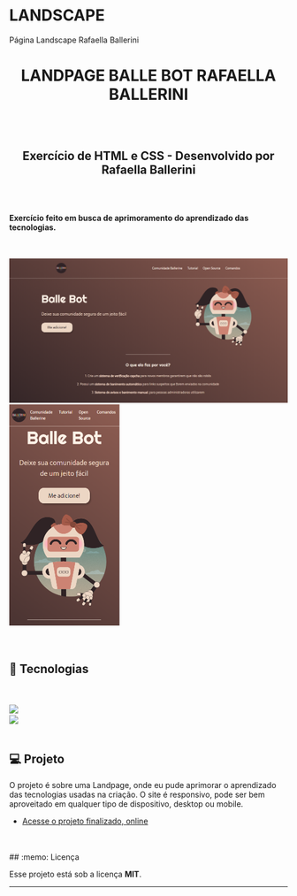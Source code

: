 # LANDSCAPE
Página Landscape Rafaella Ballerini

<h1 align="center">LANDPAGE BALLE BOT RAFAELLA BALLERINI</h1>
<br>
<br>
<h2 align="center">Exercício de HTML e CSS - Desenvolvido por Rafaella Ballerini</h2>
<br>
<br>

**Exercício feito em busca de aprimoramento do  aprendizado das tecnologias.**

<br>
<br>

<div>
  <img src="https://github.com/MVSDias/LANDSCAPE/blob/main/desktop.landpage.png?raw=true" width = "780px" alt="desktop-image"/>
  <img src="https://github.com/MVSDias/LANDSCAPE/blob/main/mobile.landscape.png?raw=true" height="400px" alt="desktop-image"/>
</div>
<br>
<br>

## 🚀 Tecnologias
<br>
<br>

<img src="https://img.shields.io/badge/HTML5-E34F26?style=for-the-badge&logo=html5&logoColor=white"/>
  <br>
<img src="https://img.shields.io/badge/CSS3-1572B6?style=for-the-badge&logo=css3&logoColor=white"/> 

<br>
<br>


## 💻 Projeto

O projeto é sobre uma Landpage, onde eu pude aprimorar o aprendizado das tecnologias usadas na criação.
O site é responsivo, pode ser bem aproveitado em qualquer tipo de dispositivo, desktop ou mobile.

- [Acesse o projeto finalizado, online]( https://mvsdias.github.io/LANDSCAPE-BALLE-BOT/)



<br>
<br>
## :memo: Licença

Esse projeto está sob a licença **MIT**.

---


